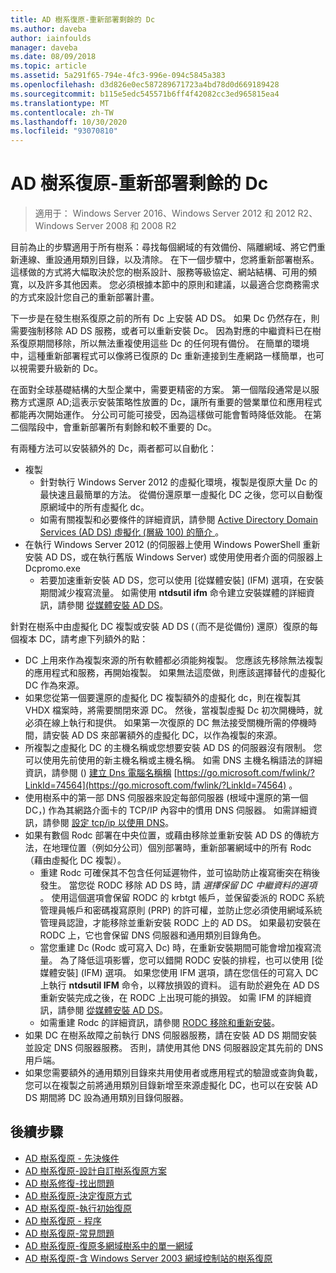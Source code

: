 ```yaml
---
title: AD 樹系復原-重新部署剩餘的 Dc
ms.author: daveba
author: iainfoulds
manager: daveba
ms.date: 08/09/2018
ms.topic: article
ms.assetid: 5a291f65-794e-4fc3-996e-094c5845a383
ms.openlocfilehash: d3d826e0ec587289671723a4bd78d0d669189428
ms.sourcegitcommit: b115e5edc545571b6ff4f42082cc3ed965815ea4
ms.translationtype: MT
ms.contentlocale: zh-TW
ms.lasthandoff: 10/30/2020
ms.locfileid: "93070810"
---
```

# <a name="ad-forest-recovery---redeploy-remaining-dcs"></a>AD 樹系復原-重新部署剩餘的 Dc

>適用于： Windows Server 2016、Windows Server 2012 和 2012 R2、Windows Server 2008 和 2008 R2

目前為止的步驟適用于所有樹系：尋找每個網域的有效備份、隔離網域、將它們重新連線、重設通用類別目錄，以及清除。 在下一個步驟中，您將重新部署樹系。 這樣做的方式將大幅取決於您的樹系設計、服務等級協定、網站結構、可用的頻寬，以及許多其他因素。 您必須根據本節中的原則和建議，以最適合您商務需求的方式來設計您自己的重新部署計畫。

下一步是在發生樹系復原之前的所有 Dc 上安裝 AD DS。 如果 Dc 仍然存在，則需要強制移除 AD DS 服務，或者可以重新安裝 Dc。 因為對應的中繼資料已在樹系復原期間移除，所以無法重複使用這些 Dc 的任何現有備份。 在簡單的環境中，這種重新部署程式可以像將已復原的 Dc 重新連接到生產網路一樣簡單，也可以視需要升級新的 Dc。

在面對全球基礎結構的大型企業中，需要更精密的方案。 第一個階段通常是以服務方式還原 AD;這表示安裝策略性放置的 Dc，讓所有重要的營業單位和應用程式都能再次開始運作。 分公司可能可接受，因為這樣做可能會暫時降低效能。 在第二個階段中，會重新部署所有剩餘和較不重要的 Dc。

 有兩種方法可以安裝額外的 Dc，兩者都可以自動化：

- 複製
   - 針對執行 Windows Server 2012 的虛擬化環境，複製是復原大量 Dc 的最快速且最簡單的方法。 從備份還原單一虛擬化 DC 之後，您可以自動復原網域中的所有虛擬化 dc。
   - 如需有關複製和必要條件的詳細資訊，請參閱 [Active Directory Domain Services (AD DS) 虛擬化 (層級 100) 的簡介 ](./managing-rid-issuance.md)。
- 在執行 Windows Server 2012 (的伺服器上使用 Windows PowerShell 重新安裝 AD DS，或在執行舊版 Windows Server) 或使用使用者介面的伺服器上 Dcpromo.exe
   - 若要加速重新安裝 AD DS，您可以使用 [從媒體安裝] (IFM) 選項，在安裝期間減少複寫流量。 如需使用 **ntdsutil ifm** 命令建立安裝媒體的詳細資訊，請參閱 [從媒體安裝 AD DS](./managing-rid-issuance.md)。

針對在樹系中由虛擬化 DC 複製或安裝 AD DS (（而不是從備份) 還原）復原的每個複本 DC，請考慮下列額外的點：

- DC 上用來作為複製來源的所有軟體都必須能夠複製。 您應該先移除無法複製的應用程式和服務，再開始複製。 如果無法這麼做，則應該選擇替代的虛擬化 DC 作為來源。
- 如果您從第一個要還原的虛擬化 DC 複製額外的虛擬化 dc，則在複製其 VHDX 檔案時，將需要關閉來源 DC。 然後，當複製虛擬 Dc 初次開機時，就必須在線上執行和提供。 如果第一次復原的 DC 無法接受關機所需的停機時間，請安裝 AD DS 來部署額外的虛擬化 DC，以作為複製的來源。
- 所複製之虛擬化 DC 的主機名稱或您想要安裝 AD DS 的伺服器沒有限制。 您可以使用先前使用的新主機名稱或主機名稱。 如需 DNS 主機名稱語法的詳細資訊，請參閱 () [建立 Dns 電腦名稱稱](/previous-versions/windows/it-pro/windows-server-2003/cc785282(v=ws.10)) [https://go.microsoft.com/fwlink/?LinkId=74564](https://go.microsoft.com/fwlink/?LinkId=74564) 。
- 使用樹系中的第一部 DNS 伺服器來設定每部伺服器 (根域中還原的第一個 DC，) 作為其網路介面卡的 TCP/IP 內容中的慣用 DNS 伺服器。 如需詳細資訊，請參閱 [設定 tcp/ip 以使用 DNS](/previous-versions/windows/it-pro/windows-server-2003/cc779282(v=ws.10))。
- 如果有數個 Rodc 部署在中央位置，或藉由移除並重新安裝 AD DS 的傳統方法，在地理位置（例如分公司）個別部署時，重新部署網域中的所有 Rodc （藉由虛擬化 DC 複製）。
   - 重建 Rodc 可確保其不包含任何延遲物件，並可協助防止複寫衝突在稍後發生。 當您從 RODC 移除 AD DS 時，請 *選擇保留 DC 中繼資料的選項* 。 使用這個選項會保留 RODC 的 krbtgt 帳戶，並保留委派的 RODC 系統管理員帳戶和密碼複寫原則 (PRP) 的許可權，並防止您必須使用網域系統管理員認證，才能移除並重新安裝 RODC 上的 AD DS。 如果最初安裝在 RODC 上，它也會保留 DNS 伺服器和通用類別目錄角色。
   - 當您重建 Dc (Rodc 或可寫入 Dc) 時，在重新安裝期間可能會增加複寫流量。 為了降低這項影響，您可以錯開 RODC 安裝的排程，也可以使用 [從媒體安裝] (IFM) 選項。 如果您使用 IFM 選項，請在您信任的可寫入 DC 上執行 **ntdsutil IFM** 命令，以釋放損毀的資料。 這有助於避免在 AD DS 重新安裝完成之後，在 RODC 上出現可能的損毀。 如需 IFM 的詳細資訊，請參閱 [從媒體安裝 AD DS](./managing-rid-issuance.md)。
   - 如需重建 Rodc 的詳細資訊，請參閱 [RODC 移除和重新安裝](/previous-versions/windows/it-pro/windows-server-2003/cc779282(v=ws.10))。
- 如果 DC 在樹系故障之前執行 DNS 伺服器服務，請在安裝 AD DS 期間安裝並設定 DNS 伺服器服務。 否則，請使用其他 DNS 伺服器設定其先前的 DNS 用戶端。
- 如果您需要額外的通用類別目錄來共用使用者或應用程式的驗證或查詢負載，您可以在複製之前將通用類別目錄新增至來源虛擬化 DC，也可以在安裝 AD DS 期間將 DC 設為通用類別目錄伺服器。

## <a name="next-steps"></a>後續步驟

- [AD 樹系復原 - 先決條件](AD-Forest-Recovery-Prerequisties.md)
- [AD 樹系復原-設計自訂樹系復原方案](AD-Forest-Recovery-Devising-a-Plan.md)
- [AD 樹系修復-找出問題](AD-Forest-Recovery-Identify-the-Problem.md)
- [AD 樹系復原-決定復原方式](AD-Forest-Recovery-Determine-how-to-Recover.md)
- [AD 樹系復原-執行初始復原](AD-Forest-Recovery-Perform-initial-recovery.md)
- [AD 樹系復原 - 程序](AD-Forest-Recovery-Procedures.md)
- [AD 樹系復原-常見問題](AD-Forest-Recovery-FAQ.md)
- [AD 樹系復原-復原多網域樹系中的單一網域](AD-Forest-Recovery-Single-Domain-in-Multidomain-Recovery.md)
- [AD 樹系復原-含 Windows Server 2003 網域控制站的樹系復原](AD-Forest-Recovery-Windows-Server-2003.md)
